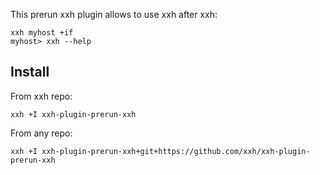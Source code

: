 This prerun xxh plugin allows to use xxh after xxh:
```
xxh myhost +if
myhost> xxh --help 
```

## Install
From xxh repo:
```
xxh +I xxh-plugin-prerun-xxh
```
From any repo:
```
xxh +I xxh-plugin-prerun-xxh+git+https://github.com/xxh/xxh-plugin-prerun-xxh
```    
```
